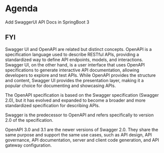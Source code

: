 # Agenda

Add SwaggerUI API Docs in SpringBoot 3

## FYI

Swagger UI and OpenAPI are related but distinct concepts. OpenAPI is a specification language used to describe RESTful APIs, providing a 
standardized way to define API endpoints, models, and interactions. Swagger UI, on the other hand, is a user interface that uses OpenAPI 
specifications to generate interactive API documentation, allowing developers to explore and test APIs. While OpenAPI provides the structure 
and content, Swagger UI provides the presentation layer, making it a popular choice for documenting and showcasing APIs.

The OpenAPI specification is based on the Swagger specification (Swagger 2.0), but it has evolved and expanded to become a broader and more 
standardized specification for describing APIs.

Swagger is the predecessor to OpenAPI and refers specifically to version 2.0 of the specification.

OpenAPI 3.0 and 3.1 are the newer versions of Swagger 2.0. They share the same purpose and support the same use cases, such as API design, 
API governance, API documentation, server and client code generation, and API gateway configuration.
